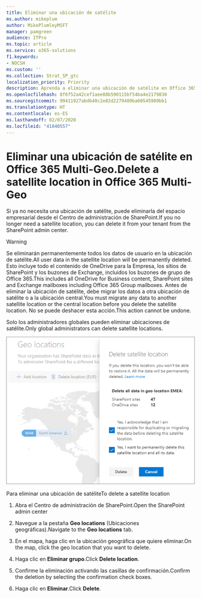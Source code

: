 ```yaml
---
title: Eliminar una ubicación de satélite
ms.author: mikeplum
author: MikePlumleyMSFT
manager: pamgreen
audience: ITPro
ms.topic: article
ms.service: o365-solutions
f1.keywords:
- NOCSH
ms.custom: ''
ms.collection: Strat_SP_gtc
localization_priority: Priority
description: Aprenda a eliminar una ubicación de satélite en Office 365 Multi-Geo.
ms.openlocfilehash: 8f6f52a42cef1aee88b590115bf54ba4e2179830
ms.sourcegitcommit: 99411927abdb40c2e82d2279489ba60545989bb1
ms.translationtype: HT
ms.contentlocale: es-ES
ms.lasthandoff: 02/07/2020
ms.locfileid: "41840557"
---
```

# <a name="delete-a-satellite-location-in-office-365-multi-geo"></a><span data-ttu-id="a3a65-103">Eliminar una ubicación de satélite en Office 365 Multi-Geo.</span><span class="sxs-lookup"><span data-stu-id="a3a65-103">Delete a satellite location in Office 365 Multi-Geo</span></span>

<span data-ttu-id="a3a65-104">Si ya no necesita una ubicación de satélite, puede eliminarla del espacio empresarial desde el Centro de administración de SharePoint.</span><span class="sxs-lookup"><span data-stu-id="a3a65-104">If you no longer need a satellite location, you can delete it from your tenant from the SharePoint admin center.</span></span>

> [!WARNING]
> <span data-ttu-id="a3a65-105">Se eliminarán permanentemente todos los datos de usuario en la ubicación de satélite.</span><span class="sxs-lookup"><span data-stu-id="a3a65-105">All user data in the satellite location will be permanently deleted.</span></span> <span data-ttu-id="a3a65-106">Esto incluye todo el contenido de OneDrive para la Empresa, los sitios de SharePoint y los buzones de Exchange, incluidos los buzones de grupo de Office 365.</span><span class="sxs-lookup"><span data-stu-id="a3a65-106">This includes all OneDrive for Business content, SharePoint sites and Exchange mailboxes including Office 365 Group mailboxes.</span></span> <span data-ttu-id="a3a65-107">Antes de eliminar la ubicación de satélite, debe migrar los datos a otra ubicación de satélite o a la ubicación central.</span><span class="sxs-lookup"><span data-stu-id="a3a65-107">You must migrate any data to another satellite location or the central location before you delete the satellite location.</span></span> <span data-ttu-id="a3a65-108">No se puede deshacer esta acción.</span><span class="sxs-lookup"><span data-stu-id="a3a65-108">This action cannot be undone.</span></span>

<span data-ttu-id="a3a65-109">Solo los administradores globales pueden eliminar ubicaciones de satélite.</span><span class="sxs-lookup"><span data-stu-id="a3a65-109">Only global administrators can delete satellite locations.</span></span>

![Captura de pantalla del centro de administración multigeográfico en la que se muestra la interfaz de usuario de eliminación de una ubicación geográfica](media/multi-geo-delete-satellite-location.png)

<span data-ttu-id="a3a65-111">Para eliminar una ubicación de satélite</span><span class="sxs-lookup"><span data-stu-id="a3a65-111">To delete a satellite location</span></span>

1. <span data-ttu-id="a3a65-112">Abra el Centro de administración de SharePoint.</span><span class="sxs-lookup"><span data-stu-id="a3a65-112">Open the SharePoint admin center</span></span>

2. <span data-ttu-id="a3a65-113">Navegue a la pestaña **Geo locations** (Ubicaciones geográficas).</span><span class="sxs-lookup"><span data-stu-id="a3a65-113">Navigate to the **Geo locations** tab.</span></span>

3. <span data-ttu-id="a3a65-114">En el mapa, haga clic en la ubicación geográfica que quiere eliminar.</span><span class="sxs-lookup"><span data-stu-id="a3a65-114">On the map, click the geo location that you want to delete.</span></span>

4. <span data-ttu-id="a3a65-115">Haga clic en **Eliminar grupo**.</span><span class="sxs-lookup"><span data-stu-id="a3a65-115">Click **Delete location**.</span></span>

5. <span data-ttu-id="a3a65-116">Confirme la eliminación activando las casillas de confirmación.</span><span class="sxs-lookup"><span data-stu-id="a3a65-116">Confirm the deletion by selecting the confirmation check boxes.</span></span>

6. <span data-ttu-id="a3a65-117">Haga clic en **Eliminar**.</span><span class="sxs-lookup"><span data-stu-id="a3a65-117">Click **Delete**.</span></span>
